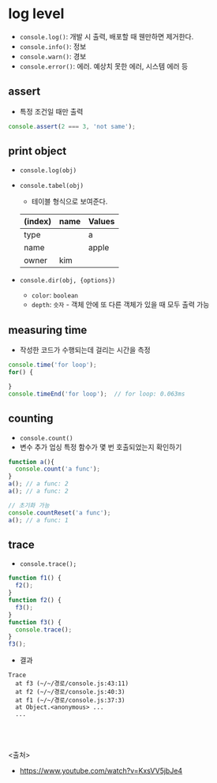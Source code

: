 # log level

- `console.log()`: 개발 시 출력, 배포할 때 웬만하면 제거한다.
- `console.info()`: 정보
- `console.warn()`: 경보
- `console.error()`: 에러. 예상치 못한 에러, 시스템 에러 등

## assert

- 특정 조건일 때만 출력

```js
console.assert(2 === 3, 'not same');
```

## print object

- `console.log(obj)`

- `console.tabel(obj)`
  - 테이블 형식으로 보여준다.

  |(index) | name | Values |
  --------|-------|----------
  |type  |   |  a |
  |name  |    | apple|
  |owner | kim |  |

- `console.dir(obj, {options})`
  - `color`: `boolean`
  - `depth`: `숫자` - 객체 안에 또 다른 객체가 있을 때 모두 출력 가능

## measuring time

- 작성한 코드가 수행되는데 걸리는 시간을 측정

```js
console.time('for loop'); 
for() {

}
console.timeEnd('for loop');  // for loop: 0.063ms
```

## counting

- `console.count()`
- 변수 추가 업싱 특정 함수가 몇 번 호출되었는지 확인하기

```js
function a(){
  console.count('a func');
}
a(); // a func: 2
a(); // a func: 2

// 초기화 가능
console.countReset('a func');
a(); // a func: 1
```

## trace

- `console.trace();`

```js
function f1() {
  f2();
}
function f2() {
  f3();
}
function f3() {
  console.trace();
}
f3();
```

- 결과

```
Trace
  at f3 (~/~/경로/console.js:43:11)
  at f2 (~/~/경로/console.js:40:3)
  at f1 (~/~/경로/console.js:37:3)
  at Object.<anonymous> ...
  ...
```

<br><br><br>
<출처>

- <https://www.youtube.com/watch?v=KxsVV5jbJe4>
